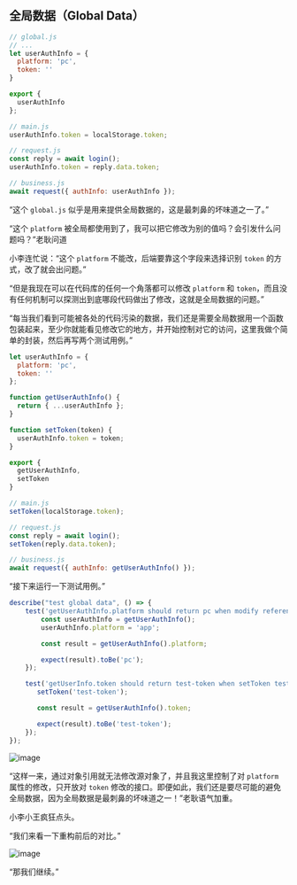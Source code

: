 ## 全局数据（Global Data）

```js
// global.js
// ...
let userAuthInfo = {
  platform: 'pc',
  token: ''
}

export {
  userAuthInfo
};

// main.js
userAuthInfo.token = localStorage.token;

// request.js
const reply = await login();
userAuthInfo.token = reply.data.token;

// business.js
await request({ authInfo: userAuthInfo });
```

“这个 `global.js` 似乎是用来提供全局数据的，这是最刺鼻的坏味道之一了。”

“这个 `platform` 被全局都使用到了，我可以把它修改为别的值吗？会引发什么问题吗？”老耿问道

小李连忙说：“这个 `platform` 不能改，后端要靠这个字段来选择识别 `token` 的方式，改了就会出问题。”

“但是我现在可以在代码库的任何一个角落都可以修改 `platform` 和 `token`，而且没有任何机制可以探测出到底哪段代码做出了修改，这就是全局数据的问题。”

“每当我们看到可能被各处的代码污染的数据，我们还是需要全局数据用一个函数包装起来，至少你就能看见修改它的地方，并开始控制对它的访问，这里我做个简单的封装，然后再写两个测试用例。”

```js
let userAuthInfo = {
  platform: 'pc',
  token: ''
};

function getUserAuthInfo() {
  return { ...userAuthInfo };
}

function setToken(token) {
  userAuthInfo.token = token;
}

export {
  getUserAuthInfo,
  setToken
}

// main.js
setToken(localStorage.token);

// request.js
const reply = await login();
setToken(reply.data.token);

// business.js
await request({ authInfo: getUserAuthInfo() });
```

“接下来运行一下测试用例。”

```js
describe("test global data", () => {
    test('getUserAuthInfo.platform should return pc when modify reference', () => {
        const userAuthInfo = getUserAuthInfo();
        userAuthInfo.platform = 'app';

        const result = getUserAuthInfo().platform;

        expect(result).toBe('pc');
    });

    test('getUserInfo.token should return test-token when setToken test-token', () => {
       setToken('test-token');

       const result = getUserAuthInfo().token;

       expect(result).toBe('test-token');
    });
});
```

![image](http://shadows-mall.oss-cn-shenzhen.aliyuncs.com/images/assets/common/Xnip2021-06-09_07-47-18.jpg)

“这样一来，通过对象引用就无法修改源对象了，并且我这里控制了对 `platform` 属性的修改，只开放对 `token` 修改的接口。即便如此，我们还是要尽可能的避免全局数据，因为全局数据是最刺鼻的坏味道之一！”老耿语气加重。

小李小王疯狂点头。

“我们来看一下重构前后的对比。”

![image](http://shadows-mall.oss-cn-shenzhen.aliyuncs.com/images/assets/common/Xnip2021-06-14_09-22-39.jpg)

“那我们继续。”
